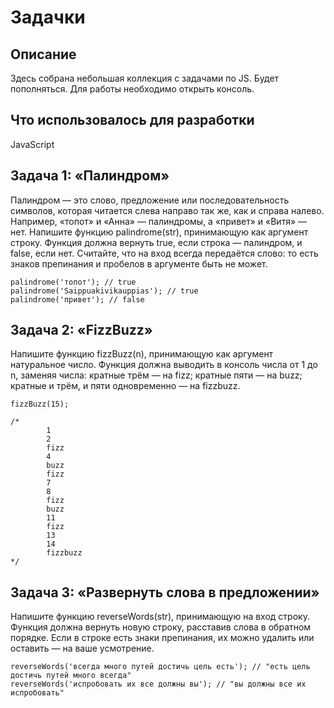 # Задачки 


## Описание

Здесь собрана небольшая коллекция с задачами по JS. Будет пополняться.
Для работы необходимо открыть консоль.


## Что использовалось для разработки

JavaScript


## Задача 1: «Палиндром»
Палиндром — это слово, предложение или последовательность символов, которая читается слева направо так же, как и справа налево. Например, «топот» и «Анна» — палиндромы, а «привет» и «Витя» — нет.
Напишите функцию palindrome(str), принимающую как аргумент строку. Функция должна вернуть true, если строка — палиндром, и false, если нет.
Считайте, что на вход всегда передаётся слово: то есть знаков препинания и пробелов в аргументе быть не может.
```
palindrome('топот'); // true
palindrome('Saippuakivikauppias'); // true
palindrome('привет'); // false
```


## Задача 2: «FizzBuzz»
Напишите функцию fizzBuzz(n), принимающую как аргумент натуральное число. Функция должна выводить в консоль числа от 1 до n, заменяя числа:
кратные трём — на fizz;
кратные пяти — на buzz;
кратные и трём, и пяти одновременно — на fizzbuzz.
```
fizzBuzz(15);

/*
        1
        2
        fizz
        4
        buzz
        fizz
        7
        8
        fizz
        buzz
        11
        fizz
        13
        14
        fizzbuzz
*/
```


## Задача 3: «Развернуть слова в предложении»
Напишите функцию reverseWords(str), принимающую на вход строку. Функция должна вернуть новую строку, расставив слова в обратном порядке. Если в строке есть знаки препинания, их можно удалить или оставить — на ваше усмотрение.
```
reverseWords('всегда много путей достичь цель есть'); // "есть цель достичь путей много всегда"
reverseWords('испробовать их все должны вы'); // "вы должны все их испробовать"
```
